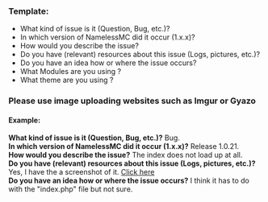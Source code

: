 ### Template:
* What kind of issue is it (Question, Bug, etc.)?
* In which version of NamelessMC did it occur (1.x.x)?
* How would you describe the issue?
* Do you have (relevant) resources about this issue (Logs, pictures, etc.)?
* Do you have an idea how or where the issue occurs?
* What Modules are you using ?
* What theme are you using ?

### Please use image uploading websites such as Imgur or Gyazo

#### Example:
**What kind of issue is it (Question, Bug, etc.)?** Bug.  
**In which version of NamelessMC did it occur (1.x.x)?** Release 1.0.21.  
**How would you describe the issue?** The index does not load up at all.  
**Do you have (relevant) resources about this issue (Logs, pictures, etc.)?** Yes, I have the a screenshot of it. [Click here](http://i.imgur.com/QqkXhVx.png)  
**Do you have an idea how or where the issue occurs?** I think it has to do with the "index.php" file but not sure.
